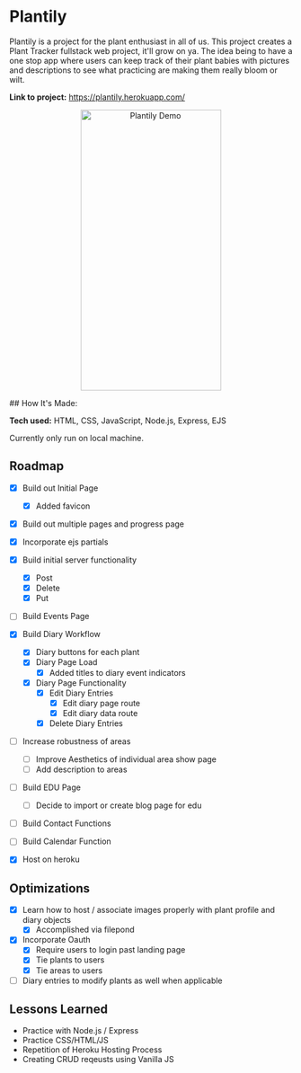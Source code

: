 # Plantily
Plantily is a project for the plant enthusiast in all of us. This project creates a Plant Tracker fullstack web project, it'll grow on ya. The idea being to have a one stop app where users can keep track of their plant babies with pictures and descriptions to see what practicing are making them really bloom or wilt. 

**Link to project:** https://plantily.herokuapp.com/

<p align="center">
<img align="center" src="/Media/plantilyintro.gif" alt="Plantily Demo" width="250" height="500" />
</p>
## How It's Made:

**Tech used:** HTML, CSS, JavaScript, Node.js, Express, EJS

Currently only run on local machine.

<!-- ROADMAP -->
## Roadmap

- [x] Build out Initial Page
    - [x] Added favicon
- [x] Build out multiple pages and progress page
- [x] Incorporate ejs partials
- [x] Build initial server functionality
    - [x] Post
    - [x] Delete
    - [x] Put
- [ ] Build Events Page
- [x] Build Diary Workflow
    - [x] Diary buttons for each plant
    - [x] Diary Page Load
        - [x] Added titles to diary event indicators
    - [x] Diary Page Functionality
        - [x] Edit Diary Entries
            - [x] Edit diary page route
            - [x] Edit diary data route
        - [x] Delete Diary Entries
- [ ] Increase robustness of areas
    - [ ] Improve Aesthetics of individual area show page
    - [ ] Add description to areas
- [ ] Build EDU Page
    - [ ] Decide to import or create blog page for edu
- [ ] Build Contact Functions
- [ ] Build Calendar Function
- [x] Host on heroku


## Optimizations
- [x] Learn how to host / associate images properly with plant profile and diary objects
    - [x] Accomplished via filepond 
- [x] Incorporate Oauth
    - [x] Require users to login past landing page
    - [x] Tie plants to users
    - [x] Tie areas to users
- [ ] Diary entries to modify plants as well when applicable

## Lessons Learned
- Practice with Node.js / Express
- Practice CSS/HTML/JS
- Repetition of Heroku Hosting Process
- Creating CRUD reqeusts using Vanilla JS

